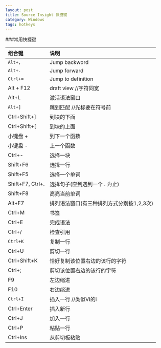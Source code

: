 ```yaml
---
layout: post
title: Source Insight 快捷键
category: Windows
tags: hotkeys
---
```

###常用快捷键


 组合键   | 说明 
:---------|:---------
`Alt+,` | Jump backword
`Alt+.` | Jump forward
`Ctrl+=` |Jump to definition
Alt + F12 | draft view //字符同宽
Alt+L | 激活语法窗口
`Alt+]` | 跳到匹配 //光标要在符号前
Ctrl+Shift+] | 到块的下面
Ctrl+Shift+[ | 到块的上面
小键盘 + | 到下一个函数
小键盘 - | 上一个函数
Ctrl+- | 选择一块
Shift+F6 | 选择一行
Shift+F5 | 选择一个单词
Shift+F7, Ctrl+. | 选择句子(直到遇到一个 . 为止)
Shift+F8 | 高亮当前单词
Alt+F7 | 排列语法窗口(有三种排列方式分别按1,2,3次)
Ctrl+M | 书签
Ctrl+E | 完成语法
Ctrl+/ | 检查引用
`Ctrl+K` | 复制一行
Ctrl+U | 剪切一行
Ctrl+Shift+K | 恰好复制该位置右边的该行的字符
Ctrl+; | 剪切该位置右边的该行的字符
F9 | 左边缩进
F10 | 右边缩进
`Ctrl+I` | 插入一行 //类似VI的i
Ctrl+Enter | 插入新行
Ctrl+J | 加入一行
Ctrl+P | 粘贴一行
Ctrl+Ins | 从剪切板粘贴
